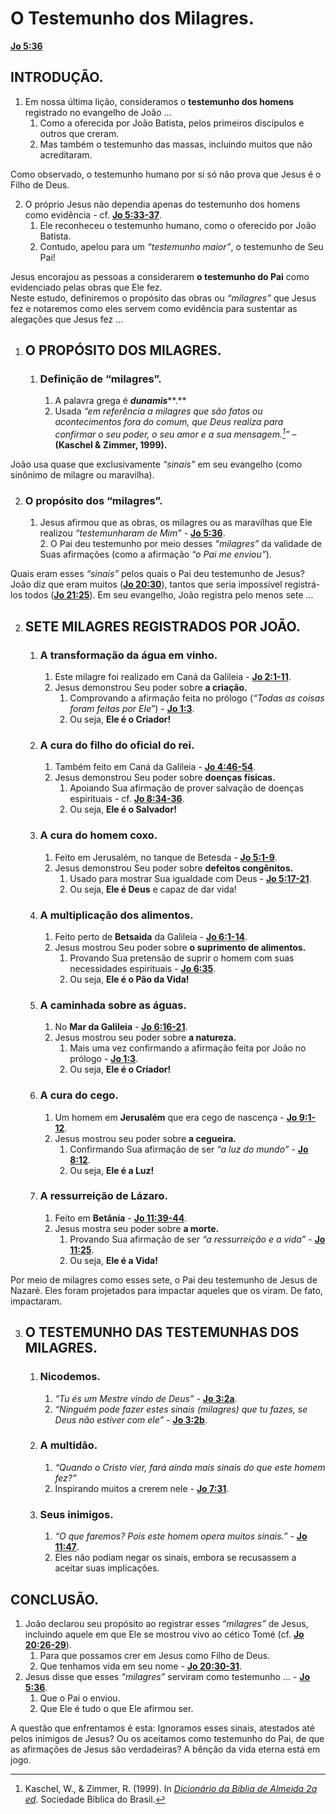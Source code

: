 # O Testemunho dos Milagres.

[**Jo 5:36**](https://ref.ly/John%205.33-37;nkjv?t=biblia)

## INTRODUÇÃO.

1. Em nossa última lição, consideramos o **testemunho dos homens** registrado no evangelho de João ...  
   1. Como a oferecida por João Batista, pelos primeiros discípulos e outros que creram.  
   2. Mas também o testemunho das massas, incluindo muitos que não acreditaram.

Como observado, o testemunho humano por si só não prova que Jesus é o Filho de Deus.

2. O próprio Jesus não dependia apenas do testemunho dos homens como evidência \- cf. [**Jo 5:33-37**](https://ref.ly/John%205.33-37;nkjv?t=biblia).  
   1. Ele reconheceu o testemunho humano, como o oferecido por João Batista.  
   2. Contudo, apelou para um *“testemunho maior”*, o testemunho de Seu Pai\!

Jesus encorajou as pessoas a considerarem **o testemunho do Pai** como evidenciado pelas obras que Ele fez.  
Neste estudo, definiremos o propósito das obras ou *“milagres”* que Jesus fez e notaremos como eles servem como evidência para sustentar as alegações que Jesus fez ...

1. ## O PROPÓSITO DOS MILAGRES.

   1. ### Definição de “milagres”.

      1. A palavra grega é ***dunamis*****.**  
      2. Usada *“em referência a milagres que são fatos ou acontecimentos fora do comum, que Deus realiza para confirmar o seu poder, o seu amor e a sua mensagem.[^1]”* – **(Kaschel & Zimmer, 1999).**

João usa quase que exclusivamente *“sinais”* em seu evangelho (como sinônimo de milagre ou maravilha).

2. ### O propósito dos “milagres”.

   1. Jesus afirmou que as obras, os milagres ou as maravilhas que Ele realizou *“testemunharam de Mim”* \- [**Jo 5:36**](https://ref.ly/John%205.36;nkjv?t=biblia).  
      2. O Pai deu testemunho por meio desses *“milagres”* da validade de Suas afirmações (como a afirmação *“o Pai me enviou”*).

Quais eram esses *“sinais”* pelos quais o Pai deu testemunho de Jesus? João diz que eram muitos ([**Jo 20:30**](https://ref.ly/John%2020.30;nkjv?t=biblia)), tantos que seria impossível registrá-los todos ([**Jo 21:25**](https://ref.ly/John%2021.25;nkjv?t=biblia)). Em seu evangelho, João registra pelo menos sete ...

2. ## SETE MILAGRES REGISTRADOS POR JOÃO.

   1. ### A transformação da água em vinho.

      1. Este milagre foi realizado em Caná da Galileia \- [**Jo 2:1-11**](https://ref.ly/John%202.1-11;nkjv?t=biblia).  
      2. Jesus demonstrou Seu poder sobre **a criação.**  
         1. Comprovando a afirmação feita no prólogo (*“Todas as coisas foram feitas por Ele”*) \- [**Jo 1:3**](https://ref.ly/John%201.3;nkjv?t=biblia).  
         2. Ou seja, **Ele é o Criador\!**

   2. ### A cura do filho do oficial do rei.

      1. Também feito em Caná da Galileia \- [**Jo 4:46-54**](https://ref.ly/John%204.46-54;nkjv?t=biblia).  
      2. Jesus demonstrou Seu poder sobre **doenças físicas.**  
         1. Apoiando Sua afirmação de prover salvação de doenças espirituais \- cf. [**Jo 8:34-36**](https://ref.ly/John%208.34-36;nkjv?t=biblia).  
         2. Ou seja, **Ele é o Salvador\!**

   3. ### A cura do homem coxo.

      1. Feito em Jerusalém, no tanque de Betesda \- [**Jo 5:1-9**](https://ref.ly/John%205.1-9;nkjv?t=biblia).  
      2. Jesus demonstrou Seu poder sobre **defeitos congênitos.**  
         1. Usado para mostrar Sua igualdade com Deus \- [**Jo 5:17-21**](https://ref.ly/John%205.17-21;nkjv?t=biblia).  
         2. Ou seja, **Ele é Deus** e capaz de dar vida\!

   4. ### A multiplicação dos alimentos.

      1. Feito perto de **Betsaida** da Galileia \- [**Jo 6:1-14**](https://ref.ly/John%206.1-14;nkjv?t=biblia).  
      2. Jesus mostrou Seu poder sobre **o suprimento de alimentos.**  
         1. Provando Sua pretensão de suprir o homem com suas necessidades espirituais \- [**Jo 6:35**](https://ref.ly/John%206.35;nkjv?t=biblia).  
         2. Ou seja, **Ele é o Pão da Vida\!**

   5. ### A caminhada sobre as águas.

      1. No **Mar da Galileia** \- [**Jo 6:16-21**](https://ref.ly/John%206.16-21;nkjv?t=biblia).  
      2. Jesus mostrou seu poder sobre **a natureza.**  
         1. Mais uma vez confirmando a afirmação feita por João no prólogo \- [**Jo 1:3**](https://ref.ly/John%201.3;nkjv?t=biblia).  
         2. Ou seja, **Ele é o Criador\!**

   6. ### A cura do cego.

      1. Um homem em **Jerusalém** que era cego de nascença \- [**Jo 9:1-12**](https://ref.ly/John%209.1-12;nkjv?t=biblia).  
      2. Jesus mostrou seu poder sobre **a cegueira.**  
         1. Confirmando Sua afirmação de ser *“a luz do mundo”* \- [**Jo 8:12**](https://ref.ly/John%208.12;nkjv?t=biblia).  
         2. Ou seja, **Ele é a Luz\!**

   7. ### A ressurreição de Lázaro.

      1. Feito em **Betânia** \- [**Jo 11:39-44**](https://ref.ly/John%2011.39-44;nkjv?t=biblia).  
      2. Jesus mostra seu poder sobre **a morte.**  
         1. Provando Sua afirmação de ser *“a ressurreição e a vida”* \- [**Jo 11:25**](https://ref.ly/John%2011.25;nkjv?t=biblia).  
         2. Ou seja, **Ele é a Vida\!**

Por meio de milagres como esses sete, o Pai deu testemunho de Jesus de Nazaré. Eles foram projetados para impactar aqueles que os viram. De fato, impactaram.

3. ## O TESTEMUNHO DAS TESTEMUNHAS DOS MILAGRES.

   1. ### Nicodemos.

      1. *“Tu és um Mestre vindo de Deus”* \- [**Jo 3:2a**](https://ref.ly/John%203.2a;nkjv?t=biblia).  
      2. *“Ninguém pode fazer estes sinais (milagres) que tu fazes, se Deus não estiver com ele”* \- [**Jo 3:2b**](https://ref.ly/John%203.2b;nkjv?t=biblia).

   2. ### A multidão.

      1. *“Quando o Cristo vier, fará ainda mais sinais do que este homem fez?”*  
      2. Inspirando muitos a crerem nele \- [**Jo 7:31**](https://ref.ly/John%207.31;nkjv?t=biblia).

   3. ### Seus inimigos.

      1. *“O que faremos? Pois este homem opera muitos sinais.”* \- [**Jo 11:47**](https://ref.ly/John%2011.47;nkjv?t=biblia).  
      2. Eles não podiam negar os sinais, embora se recusassem a aceitar suas implicações.

## CONCLUSÃO.

1. João declarou seu propósito ao registrar esses *“milagres”* de Jesus, incluindo aquele em que Ele se mostrou vivo ao cético Tomé (cf. [**Jo 20:26-29**](https://ref.ly/John%2020.26-29;nkjv?t=biblia)).  
   1. Para que possamos crer em Jesus como Filho de Deus.  
   2. Que tenhamos vida em seu nome \- [**Jo 20:30-31**](https://ref.ly/John%2020.30-31;nkjv?t=biblia).  
2. Jesus disse que esses *“milagres”* serviram como testemunho ... \- [**Jo 5:36**](https://ref.ly/John%205.36;nkjv?t=biblia).  
   1. Que o Pai o enviou.  
   2. Que Ele é tudo o que Ele afirmou ser.

A questão que enfrentamos é esta: Ignoramos esses sinais, atestados até pelos inimigos de Jesus? Ou os aceitamos como testemunho do Pai, de que as afirmações de Jesus são verdadeiras? A bênção da vida eterna está em jogo.

[^1]:  Kaschel, W., & Zimmer, R. (1999). In [*Dicionário da Bíblia de Almeida 2a ed*](https://ref.ly/logosres/bb-sbb-dba2?hw=MILAGRE&off=8&ctx=MILAGRE%0a~Fato+ou+acontecimento+fora+do+co)*.* Sociedade Bíblica do Brasil.